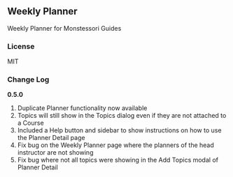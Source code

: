 ## Weekly Planner

Weekly Planner for Monstessori Guides

### License

MIT

### Change Log

**0.5.0**
1. Duplicate Planner functionality now available
2. Topics will still show in the Topics dialog even if they are not attached to a Course
3. Included a Help button and sidebar to show instructions on how to use the Planner Detail page
4. Fix bug on the Weekly Planner page where the planners of the head instructor are not showing
5. Fix bug where not all topics were showing in the Add Topics modal of Planner Detail